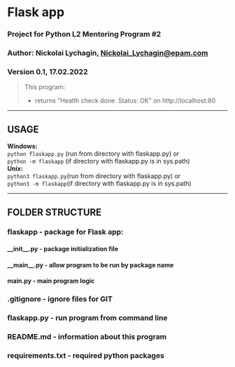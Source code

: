 # Flask app


### Project for Python L2 Mentoring Program \#2


### Author: Nickolai Lychagin, Nickolai_Lychagin@epam.com
### Version 0.1, 17.02.2022

> This program:
>
> - returns "Health check done. Status: OK" on http://localhost:80

---
## USAGE

**Windows:**<br>
`python flaskapp.py` (run from directory with flaskapp.py) or<br>
`python -m flaskapp` (if directory with flaskapp.py is in sys.path)<br>
**Unix:**<br>
`python3 flaskapp.py`(run from directory with flaskapp.py) or<br>
`python3 -m flaskapp`(if directory with flaskapp.py is in sys.path)<br>

---
## FOLDER STRUCTURE

### flaskapp - package for Flask app:
#### \_\_init\_\_.py - package initialization file
#### \_\_main\_\_.py - allow program to be run by package name
#### main.py - main program logic

### .gitignore - ignore files for GIT
### flaskapp.py - run program from command line
### README.md - information about this program
### requirements.txt - required python packages

